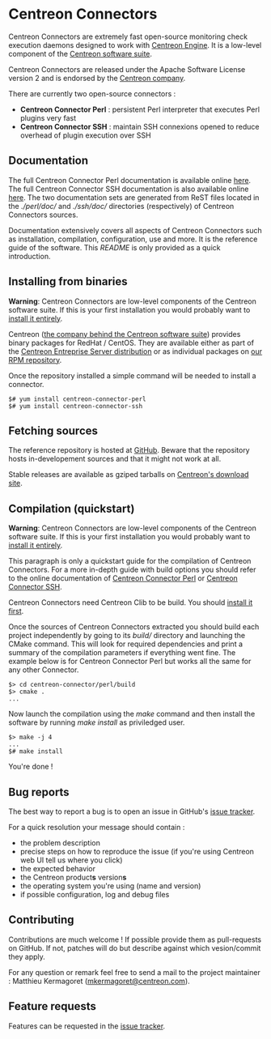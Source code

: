 # Centreon Connectors #

Centreon Connectors are extremely fast open-source monitoring check
execution daemons designed to work with
[Centreon Engine](https://github.com/centreon/centreon-engine).
It is a low-level component of the [Centreon software suite](https://www.centreon.com).

Centreon Connectors are released under the Apache Software License version 2
and is endorsed by the [Centreon company](https://www.centreon.com).

There are currently two open-source connectors :

* **Centreon Connector Perl** : persistent Perl interpreter that
  executes Perl plugins very fast
* **Centreon Connector SSH** : maintain SSH connexions opened to reduce
  overhead of plugin execution over SSH

## Documentation ##

The full Centreon Connector Perl documentation is available online
[here](http://documentation.centreon.com/docs/centreon-perl-connector/en/).
The full Centreon Connector SSH documentation is also available online
[here](http://documentation.centreon.com/docs/centreon-ssh-connector/en/).
The two documentation sets are generated from ReST files located in the
*./perl/doc/* and *./ssh/doc/* directories (respectively) of Centreon
Connectors sources.

Documentation extensively covers all aspects of Centreon Connectors such
as installation, compilation, configuration, use and more. It is the
reference guide of the software. This *README* is only provided as a
quick introduction.

## Installing from binaries ##

**Warning**: Centreon Connectors are low-level components of the
Centreon software suite. If this is your first installation you would
probably want to [install it entirely](https://documentation.centreon.com/docs/centreon/en/2.6.x/installation/index.html).

Centreon ([the company behind the Centreon software suite](http://www.centreon.com))
provides binary packages for RedHat / CentOS. They are available either
as part of the [Centreon Entreprise Server distribution](https://www.centreon.com/en/products/centreon-enterprise-server/)
or as individual packages on [our RPM repository](https://documentation.centreon.com/docs/centreon/en/2.6.x/installation/from_packages.html).

Once the repository installed a simple command will be needed to install
a connector.

    $# yum install centreon-connector-perl
    $# yum install centreon-connector-ssh

## Fetching sources ##

The reference repository is hosted at [GitHub](https://github.com/centreon/centreon-connectors).
Beware that the repository hosts in-developement sources and that it
might not work at all.

Stable releases are available as gziped tarballs on [Centreon's download site](https://download.centreon.com).

## Compilation (quickstart) ##

**Warning**: Centreon Connectors are low-level components of the
Centreon software suite. If this is your first installation you would
probably want to [install it entirely](https://documentation.centreon.com/docs/centreon/en/2.6.x/installation/index.html).

This paragraph is only a quickstart guide for the compilation of
Centreon Connectors. For a more in-depth guide with build options you should
refer to the online documentation of
[Centreon Connector Perl](http://documentation.centreon.com/docs/centreon-perl-connector/en/)
or [Centreon Connector SSH](http://documentation.centreon.com/docs/centreon-ssh-connector/en/).

Centreon Connectors need Centreon Clib to be build. You should
[install it first](https://github.com/centreon/centreon-clib).

Once the sources of Centreon Connectors extracted you should build each
project independently by going to its *build/* directory and launching
the CMake command. This will look for required dependencies and print a
summary of the compilation parameters if everything went fine. The
example below is for Centreon Connector Perl but works all the same for
any other Connector.

    $> cd centreon-connector/perl/build
    $> cmake .
    ...

Now launch the compilation using the *make* command and then install the
software by running *make install* as priviledged user.

    $> make -j 4
    ...
    $# make install

You're done !

## Bug reports ##

The best way to report a bug is to open an issue in GitHub's
[issue tracker](https://github.com/centreon/centreon-connectors/issues/).

For a quick resolution your message should contain :

* the problem description
* precise steps on how to reproduce the issue (if you're using Centreon
  web UI tell us where you click)
* the expected behavior
* the Centreon product**s** version**s**
* the operating system you're using (name and version)
* if possible configuration, log and debug files

## Contributing ##

Contributions are much welcome ! If possible provide them as
pull-requests on GitHub. If not, patches will do but describe against
which vesion/commit they apply.

For any question or remark feel free to send a mail to the project
maintainer : Matthieu Kermagoret (mkermagoret@centreon.com).

## Feature requests ##

Features can be requested in the
[issue tracker](https://github.com/centreon/centreon-connectors/issues/).
